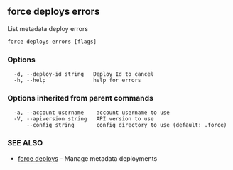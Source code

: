 ## force deploys errors

List metadata deploy errors

```
force deploys errors [flags]
```

### Options

```
  -d, --deploy-id string   Deploy Id to cancel
  -h, --help               help for errors
```

### Options inherited from parent commands

```
  -a, --account username    account username to use
  -V, --apiversion string   API version to use
      --config string       config directory to use (default: .force)
```

### SEE ALSO

* [force deploys](force_deploys.md)	 - Manage metadata deployments

